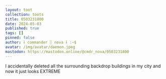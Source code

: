 ```yaml
---
layout: toot
collection: toots
title: 0503231800
date: 2024-05-03
published: true
tags: []
pinned: false
author: ⸸ commander ░ nova ⸸ :~$
avatar: /img/avatar/daemon.jpeg
mastodon: https://mastodon.online/@cmdr_nova/0503231800
---
```


I accidentally deleted all the surrounding backdrop buildings in my city and now it just looks EXTREME
